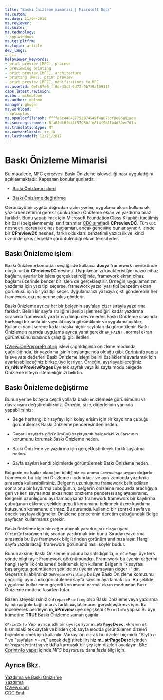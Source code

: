 ```yaml
---
title: "Baskı Önizleme mimarisi | Microsoft Docs"
ms.custom: 
ms.date: 11/04/2016
ms.reviewer: 
ms.suite: 
ms.technology:
- cpp-windows
ms.tgt_pltfrm: 
ms.topic: article
dev_langs:
- C++
helpviewer_keywords:
- print preview [MFC], process
- previewing printing
- print preview [MFC], architecture
- printing [MFC], print preview
- print preview [MFC], modifications to MFC
ms.assetid: 0efc87e6-ff8d-43c5-9d72-9b729a169115
caps.latest.revision: 
author: mikeblome
ms.author: mblome
manager: ghogen
ms.workload:
- cplusplus
ms.openlocfilehash: ffffa6c446487752974549f4a070cf8e86e91aea
ms.sourcegitcommit: 8fa8fdf0fbb4f57950f1e8f4f9b81b4d39ec7d7a
ms.translationtype: MT
ms.contentlocale: tr-TR
ms.lasthandoff: 12/21/2017
---
```

# <a name="print-preview-architecture"></a>Baskı Önizleme Mimarisi
Bu makalede, MFC çerçevesi Baskı Önizleme işlevselliği nasıl uyguladığını açıklanmaktadır. Kapsanan konular şunlardır:  
  
-   [Baskı Önizleme işlemi](#_core_the_print_preview_process)  
  
-   [Baskı Önizleme değiştirme](#_core_modifying_print_preview)  
  
 Görüntüyü bir aygıtta doğrudan çizim yerine, uygulama ekran kullanarak yazıcı benzetimini gerekir çünkü Baskı Önizleme ekran ve yazdırma biraz farklıdır. Bunu yapabilmek için Microsoft Foundation Class Kitaplığı türetilmiş bir özel (belgelenmemiş) sınıf tanımlar [CDC sınıfı](../mfc/reference/cdc-class.md)adlı **CPreviewDC**. Tüm `CDC` nesneleri içeren iki cihaz bağlamları, ancak genellikle bunlar aynıdır. İçinde bir **CPreviewDC** nesnesi, farklı oldukları: benzetimli yazıcı ilk ve ikinci üzerinde çıkış gerçekte görüntülendiği ekran temsil eder.  
  
##  <a name="_core_the_print_preview_process"></a>Baskı Önizleme işlemi  
 Baskı Önizleme komuttan seçtiğinde kullanıcı **dosya** framework menüsünde oluşturur bir **CPreviewDC** nesnesi. Uygulamanızı karakteristiğini yazıcı cihaz bağlamı, ayarlar bir işlem gerçekleştirdiğinde, framework ekran cihaz bağlamı üzerinde benzer bir işlem de gerçekleştirir. Örneğin, uygulamanızın yazdırma için yazı tipi seçerse, framework yazıcı yazı tipi benzetim ekran görüntüsü için bir yazıtipi seçer. Uygulamanızı yazıcıya çıktı gönderebilir her framework ekrana yerine çıkış gönderir.  
  
 Baskı Önizleme ayrıca her bir belgenin sayfaları çizer sırayla yazdırma farklıdır. Belirli bir sayfa aralığını işlenip işlenmediğini kadar yazdırma sırasında framework yazdırma döngü devam eder. Baskı Önizleme sırasında herhangi bir anda bir veya iki sayfa görüntülenir ve uygulama bekler; Kullanıcı yanıt verene kadar başka hiçbir sayfaları da görüntülenir. Baskı Önizleme sırasında uygulama ayrıca yanıt gerekir `WM_PAINT` , normal ekran görüntüsünü sırasında çalıştığı gibi iletileri.  
  
 [CView::OnPreparePrinting](../mfc/reference/cview-class.md#onprepareprinting) işlevi çağrıldığında önizleme modunda çağrıldığında, bir yazdırma işinin başlangıcında olduğu gibi. [Cprintınfo yapısı](../mfc/reference/cprintinfo-structure.md) işleve yapı değerleri Baskı Önizleme işlemi belirli özelliklerini ayarlamak için ayarlayabileceğiniz birkaç üye içeriyor. Örneğin, ayarlayabileceğiniz **m_nNumPreviewPages** üye tek sayfalı veya iki sayfa modu belgede Önizleme isteyip istemediğinizi belirtin.  
  
##  <a name="_core_modifying_print_preview"></a>Baskı Önizleme değiştirme  
 Bunun yerine kolayca çeşitli yollarla baskı önizlemede görünümünü ve davranışını değiştirebilirsiniz. Örneğin, size, diğerlerinin yanında yapabilirsiniz:  
  
-   Belge herhangi bir sayfayı için kolay erişim için bir kaydırma çubuğu görüntülemek Baskı Önizleme penceresinden neden.  
  
-   Geçerli sayfada görünümünü başlayarak belgedeki kullanıcının konumunu korumak Baskı Önizleme neden.  
  
-   Baskı Önizleme ve yazdırma için gerçekleştirilecek farklı başlatma neden.  
  
-   Sayfa sayıları kendi biçimlerde görüntülemek Baskı Önizleme neden.  
  
 Belgenin ne kadar olacağını bildiğiniz ve arama `SetMaxPage` uygun değerle framework bu bilgileri Önizleme modundadır ve aynı zamanda yazdırma sırasında kullanabilirsiniz. Belgenin uzunluğunu framework belirledikten sonra onu bir kaydırma çubuğunun, belgenin önizleme modunda aracılığıyla geri ve İleri sayfasında arkasından önizleme penceresi sağlayabilirsiniz. Belgenin uzunluğunu ayarlamadıysanız framework framework bir kaydırma çubuğunun eklemez şekilde geçerli konumunu belirtmek üzere kaydırma kutusunun konumunu olamaz. Bu durumda, kullanıcı bir sonraki sayfa ve önceki sayfaya düğmeleri Önizleme pencerenin denetim çubuğundaki Belge sayfadan kullanmanız gerekir.  
  
 Baskı Önizleme için bir değer atamak yararlı `m_nCurPage` üyesi `CPrintInfo`rağmen hiç sıradan yazdırmak için bunu. Sıradan yazdırma sırasında bu üye framework bilgilerinden görünüm sınıfınıza taşır. Hangi sayfa yazdırılacağı framework görünümü nasıl söyler budur.  
  
 Bunun aksine, Baskı Önizleme modunu başlatıldığında, `m_nCurPage` üye ters yönde bilgi taşır: Framework görünümünden. Framework bu üyenin değerini hangi sayfa ilk önizlemesi belirlemek için kullanır. Belgenin ilk sayfası başlangıçta görüntülenen şekilde bu üyenin varsayılan değer 1 ' dir. Geçersiz kılabilirsiniz `OnPreparePrinting` bu üye Baskı Önizleme komutunu çağrıldığı aynı anda görüntülenen sayfa sayısını ayarlamak için. Bu şekilde, uygulama kullanıcının geçerli konumunu normal ekran modundan Baskı Önizleme modunu taşırken tutar.  
  
 Bazen isteyebilirsiniz `OnPreparePrinting` olup Baskı Önizleme veya yazdırma işi için çağrılır bağlı olarak farklı başlatılmasını gerçekleştirmek için. Bu inceleyerek belirleyin **m_bPreview** üye değişkeni `CPrintInfo` yapısı. Bu üye kümesine **TRUE** Baskı Önizleme zaman çağrılır.  
  
 `CPrintInfo` Yapı ayrıca adlı bir üye içeriyor **m_strPageDesc**, ekranın alt kısmındaki tek sayfalı ve birden çok sayfa modda görüntülenen dizeleri biçimlendirmek için kullanılır. Varsayılan olarak bu dizeler biçimidir "Sayfa  *n* " ve "sayfaları  *n*   -  *m*," ancak değiştirebilirsiniz **m_ strPageDesc** içinden `OnPreparePrinting` ve daha karmaşık bir şey için dizeleri ayarlayın. Bkz: [Cprintınfo yapısı](../mfc/reference/cprintinfo-structure.md) içinde *MFC başvurusu* daha fazla bilgi için.  
  
## <a name="see-also"></a>Ayrıca Bkz.  
 [Yazdırma ve Baskı Önizleme](../mfc/printing-and-print-preview.md)   
 [Yazdırma](../mfc/printing.md)   
 [CView sınıfı](../mfc/reference/cview-class.md)   
 [CDC Sınıfı](../mfc/reference/cdc-class.md)
